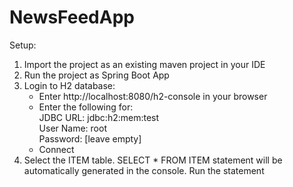 # NewsFeedApp

Setup:

1. Import the project as an existing maven project in your IDE
2. Run the project as Spring Boot App
3. Login to H2 database:
	- Enter http://localhost:8080/h2-console in your browser
	- Enter the following for:\
		JDBC URL: jdbc:h2:mem:test\
		User Name: root\
		Password: [leave empty]
	- Connect
4. Select the ITEM table. SELECT * FROM ITEM statement will be automatically generated in the console. Run the statement

